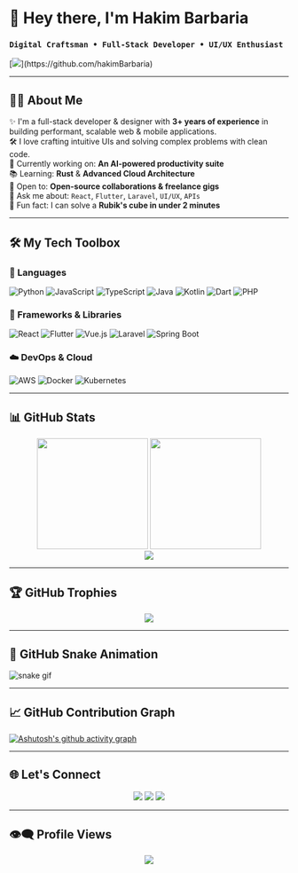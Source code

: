 <!-- README.md -->

# 💫 Hey there, I'm Hakim Barbaria  
### `Digital Craftsman • Full-Stack Developer • UI/UX Enthusiast`

[![](https://readme-typing-svg.herokuapp.com?font=Fira+Code&duration=3000&pause=1000&center=true&vCenter=true&width=435&lines=Passionate+about+Crafting+Digital+Experiences.;Full-Stack+Developer+%7C+Designer+%7C+Engineer.;Let's+Build+Something+Amazing!)](https://github.com/hakimBarbaria)

---

## 🧑‍💻 About Me

✨ I'm a full-stack developer & designer with **3+ years of experience** in building performant, scalable web & mobile applications.  
🛠️ I love crafting intuitive UIs and solving complex problems with clean code.  
🚀 Currently working on: **An AI-powered productivity suite**  
📚 Learning: **Rust** & **Advanced Cloud Architecture**  
🤝 Open to: **Open-source collaborations & freelance gigs**  
🎯 Ask me about: `React`, `Flutter`, `Laravel`, `UI/UX`, `APIs`  
🎲 Fun fact: I can solve a **Rubik's cube in under 2 minutes**

---

## 🛠️ My Tech Toolbox

### 🧩 Languages  
![Python](https://img.shields.io/badge/Python-%233776AB?style=for-the-badge&logo=python&logoColor=yellow)
![JavaScript](https://img.shields.io/badge/JavaScript-F7DF1E?style=for-the-badge&logo=javascript&logoColor=black)
![TypeScript](https://img.shields.io/badge/TypeScript-007ACC?style=for-the-badge&logo=typescript&logoColor=white)
![Java](https://img.shields.io/badge/Java-%23ED8B00?style=for-the-badge&logo=openjdk&logoColor=white)
![Kotlin](https://img.shields.io/badge/Kotlin-7F52FF?style=for-the-badge&logo=kotlin&logoColor=white)
![Dart](https://img.shields.io/badge/Dart-0175C2?style=for-the-badge&logo=dart&logoColor=white)
![PHP](https://img.shields.io/badge/PHP-777BB4?style=for-the-badge&logo=php&logoColor=white)

### 🔧 Frameworks & Libraries  
![React](https://img.shields.io/badge/React-20232A?style=for-the-badge&logo=react&logoColor=61DAFB)
![Flutter](https://img.shields.io/badge/Flutter-02569B?style=for-the-badge&logo=flutter&logoColor=white)
![Vue.js](https://img.shields.io/badge/Vue.js-35495E?style=for-the-badge&logo=vuedotjs&logoColor=4FC08D)
![Laravel](https://img.shields.io/badge/Laravel-FF2D20?style=for-the-badge&logo=laravel&logoColor=white)
![Spring Boot](https://img.shields.io/badge/Spring-6DB33F?style=for-the-badge&logo=spring&logoColor=white)

### ☁️ DevOps & Cloud  
![AWS](https://img.shields.io/badge/AWS-FF9900?style=for-the-badge&logo=amazonaws&logoColor=white)
![Docker](https://img.shields.io/badge/Docker-2496ED?style=for-the-badge&logo=docker&logoColor=white)
![Kubernetes](https://img.shields.io/badge/Kubernetes-326CE5?style=for-the-badge&logo=kubernetes&logoColor=white)

---

## 📊 GitHub Stats

<div align="center">
  <img src="https://github-readme-stats.vercel.app/api?username=hakimBarbaria&show_icons=true&theme=radical&count_private=true&hide_border=true" height="200"/>
  <img src="https://github-readme-stats.vercel.app/api/top-langs/?username=hakimBarbaria&layout=compact&langs_count=8&theme=radical&hide_border=true" height="200"/>
</div>

<div align="center">
  <img src="https://github-readme-streak-stats.herokuapp.com/?user=hakimBarbaria&theme=radical&hide_border=true" />
</div>

---

## 🏆 GitHub Trophies
<p align="center">
  <img src="https://github-profile-trophy.vercel.app/?username=hakimBarbaria&theme=radical&no-frame=false&no-bg=true&margin-w=10" />
</p>

---

## 🐍 GitHub Snake Animation  
![snake gif](https://github.com/hakimBarbaria/hakimBarbaria/blob/output/github-contribution-grid-snake.svg)

---

## 📈 GitHub Contribution Graph
[![Ashutosh's github activity graph](https://github-readme-activity-graph.vercel.app/graph?username=hakimBarbaria&theme=radical&hide_border=true)](https://github.com/ashutosh00710/github-readme-activity-graph)

---

## 🌐 Let's Connect

<p align="center">
  <a href="mailto:hakimbarbaria589@gmail.com"><img src="https://img.shields.io/badge/email-%23D14836.svg?&style=for-the-badge&logo=gmail&logoColor=white" /></a>
  <a href="https://linkedin.com/in/hakim-barbaria-7574b3232" target="_blank"><img src="https://img.shields.io/badge/LinkedIn-%230077B5.svg?style=for-the-badge&logo=linkedin&logoColor=white"/></a>
  <a href="https://twitter.com/yourusername" target="_blank"><img src="https://img.shields.io/badge/Twitter-%231DA1F2.svg?style=for-the-badge&logo=Twitter&logoColor=white"/></a>
</p>

---

## 👁️‍🗨️ Profile Views
<p align="center">
  <img src="https://komarev.com/ghpvc/?username=hakimBarbaria&label=Profile+Views&color=0e75b6&style=flat" />
</p>
